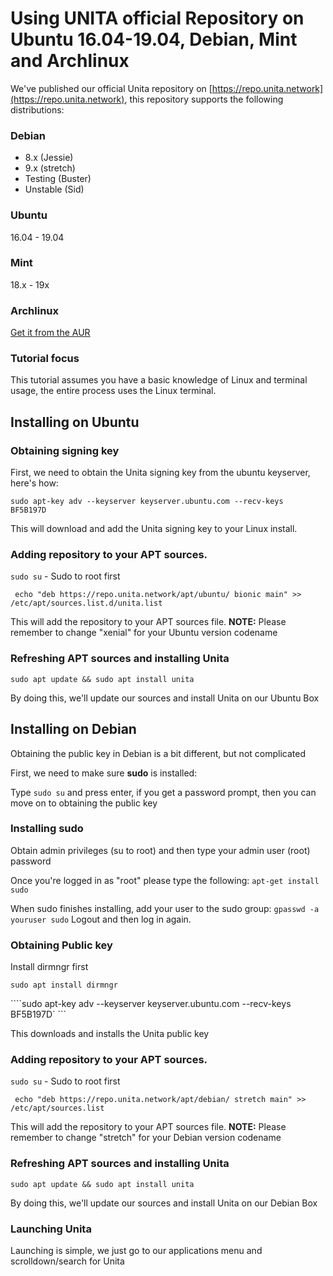 # Using UNITA official Repository on Ubuntu 16.04-19.04, Debian, Mint and Archlinux





We've published our official Unita repository on [https://repo.unita.network](https://repo.unita.network), this repository supports the following distributions:

### Debian

- 8.x (Jessie)
- 9.x (stretch)
- Testing (Buster)
- Unstable (Sid)

### Ubuntu 

16.04 - 19.04

### Mint 

18.x - 19x



### Archlinux

[Get it from the AUR](https://aur.archlinux.org/packages/alvey-core/) 



### Tutorial focus

This tutorial assumes you have a basic knowledge of Linux and terminal usage, the entire process uses the Linux terminal.



## Installing on Ubuntu

### Obtaining signing key

First, we need to obtain the Unita signing key from the ubuntu keyserver, here's how:

`sudo apt-key adv --keyserver keyserver.ubuntu.com --recv-keys  BF5B197D`

This will download and add the Unita signing key to your Linux install.



### Adding repository to your APT sources.

`sudo su` - Sudo to root first

` echo "deb https://repo.unita.network/apt/ubuntu/ bionic main" >> /etc/apt/sources.list.d/unita.list`

This will add the repository to your APT sources file. **NOTE:** Please remember to change "xenial" for your Ubuntu version codename <!--(for instance, Ubuntu 17.10 codename is artful, in this case you need to replace xenial for artful)-->



### Refreshing APT sources and installing Unita

`sudo apt update && sudo apt install unita`

By doing this, we'll update our sources and install Unita on our Ubuntu Box



## Installing on Debian

Obtaining the public key in Debian is a bit different, but not complicated

First, we need to make sure **sudo** is installed: 

Type `sudo su` and press enter, if you get a password prompt, then you can move on to obtaining the public key

### Installing sudo

Obtain admin privileges (su to root) and then type your admin user (root) password

Once you're logged in as "root" please type the following: `apt-get install sudo`

When sudo finishes installing, add your user to the sudo group: `gpasswd -a youruser sudo`
Logout and then log in again.

### Obtaining Public key

Install dirmngr first

`sudo apt install dirmngr`

````sudo apt-key adv --keyserver keyserver.ubuntu.com --recv-keys  BF5B197D` ```

This downloads and installs the Unita public key

### Adding repository to your APT sources.

`sudo su` - Sudo to root first

` echo "deb https://repo.unita.network/apt/debian/ stretch main" >> /etc/apt/sources.list`

This will add the repository to your APT sources file. **NOTE:** Please remember to change "stretch" for your Debian version codename <!--(for instance, Debian 8.x codename is jessie, in this case you need to replace stretch for jessie)-->



### Refreshing APT sources and installing Unita

`sudo apt update && sudo apt install unita`

By doing this, we'll update our sources and install Unita on our Debian Box


### Launching Unita

Launching is simple, we just go to our applications menu and scrolldown/search for Unita 


